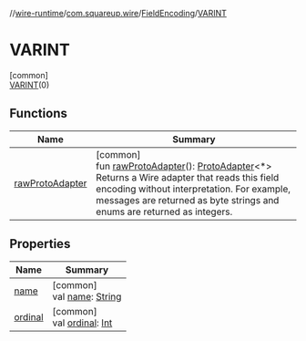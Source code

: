 //[wire-runtime](../../../../index.md)/[com.squareup.wire](../../index.md)/[FieldEncoding](../index.md)/[VARINT](index.md)

# VARINT

[common]\
[VARINT](index.md)(0)

## Functions

| Name | Summary |
|---|---|
| [rawProtoAdapter](../raw-proto-adapter.md) | [common]<br>fun [rawProtoAdapter](../raw-proto-adapter.md)(): [ProtoAdapter](../../-proto-adapter/index.md)&lt;*&gt;<br>Returns a Wire adapter that reads this field encoding without interpretation. For example, messages are returned as byte strings and enums are returned as integers. |

## Properties

| Name | Summary |
|---|---|
| [name](../../-wire-field/-label/-r-e-q-u-i-r-e-d/index.md#-372974862%2FProperties%2F-1082500773) | [common]<br>val [name](../../-wire-field/-label/-r-e-q-u-i-r-e-d/index.md#-372974862%2FProperties%2F-1082500773): [String](https://kotlinlang.org/api/latest/jvm/stdlib/kotlin/-string/index.html) |
| [ordinal](../../-wire-field/-label/-r-e-q-u-i-r-e-d/index.md#-739389684%2FProperties%2F-1082500773) | [common]<br>val [ordinal](../../-wire-field/-label/-r-e-q-u-i-r-e-d/index.md#-739389684%2FProperties%2F-1082500773): [Int](https://kotlinlang.org/api/latest/jvm/stdlib/kotlin/-int/index.html) |
